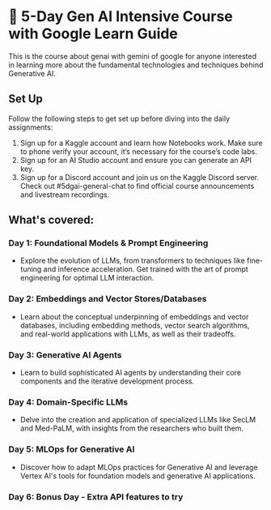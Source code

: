 # 🤖 5-Day Gen AI Intensive Course with Google Learn Guide

This is the course about genai with gemini of google for anyone interested in learning more about the fundamental technologies and techniques behind Generative AI.

## Set Up
Follow the following steps to get set up before diving into the daily assignments:

 1. Sign up for a Kaggle account and learn how Notebooks work. Make sure to phone verify your account, it’s necessary for the course’s code labs.
 2. Sign up for an AI Studio account and ensure you can generate an API key.
 3. Sign up for a Discord account and join us on the Kaggle Discord server. Check out #5dgai-general-chat to find official course announcements and livestream recordings.
 
## What's covered:
### Day 1: Foundational Models & Prompt Engineering
- Explore the evolution of LLMs, from transformers to techniques like fine-tuning and inference acceleration. Get trained with the art of prompt engineering for optimal LLM interaction.

### Day 2: Embeddings and Vector Stores/Databases 
- Learn about the conceptual underpinning of embeddings and vector databases, including embedding methods, vector search algorithms, and real-world applications with LLMs, as well as their tradeoffs.

### Day 3: Generative AI Agents 
- Learn to build sophisticated AI agents by understanding their core components and the iterative development process.

### Day 4: Domain-Specific LLMs 
- Delve into the creation and application of specialized LLMs like SecLM and Med-PaLM, with insights from the researchers who built them.

### Day 5: MLOps for Generative AI  
- Discover how to adapt MLOps practices for Generative AI and leverage Vertex AI's tools for foundation models and generative AI applications.

### Day 6: Bonus Day - Extra API features to try
